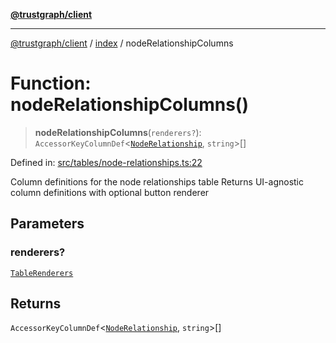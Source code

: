 [**@trustgraph/client**](../../README.md)

***

[@trustgraph/client](../../README.md) / [index](../README.md) / nodeRelationshipColumns

# Function: nodeRelationshipColumns()

> **nodeRelationshipColumns**(`renderers?`): `AccessorKeyColumnDef`\<[`NodeRelationship`](../type-aliases/NodeRelationship.md), `string`\>[]

Defined in: [src/tables/node-relationships.ts:22](https://github.com/trustgraph-ai/trustgraph-ts-client/blob/edcc8c01cf9c2f58c76719d5d2aa7058546360d9/src/tables/node-relationships.ts#L22)

Column definitions for the node relationships table
Returns UI-agnostic column definitions with optional button renderer

## Parameters

### renderers?

[`TableRenderers`](../../types/interfaces/TableRenderers.md)

## Returns

`AccessorKeyColumnDef`\<[`NodeRelationship`](../type-aliases/NodeRelationship.md), `string`\>[]
